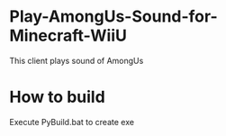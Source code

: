 # Play-AmongUs-Sound-for-Minecraft-WiiU
This client plays sound of AmongUs

# How to build
Execute PyBuild.bat to create exe
